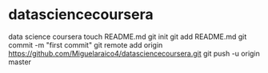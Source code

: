 datasciencecoursera
===================

data science coursera
touch README.md
git init
git add README.md
git commit -m "first commit"
git remote add origin https://github.com/Miguelaraico4/datasciencecoursera.git
git push -u origin master
